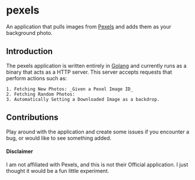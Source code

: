 # pexels
An application that pulls images from [Pexels][1] and adds them as your background photo. 

## Introduction
The pexels application is written entirely in [Golang][2] and currently runs as a binary that acts as a HTTP server. This server accepts requests that perform actions such as: 

    1. Fetching New Photos: _Given a Pexel Image ID_
    2. Fetching Random Photos: 
    3. Automatically Setting a Downloaded Image as a backdrop.
  
## Contributions
Play around with the application and create some issues if you encounter a bug, or would like to see something added.

#### Disclaimer
I am not affiliated with Pexels, and this is not their Official application. I just thought it would be a fun little experiment.

[1]: https://pexels.com
[2]: https://golang.org